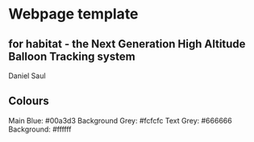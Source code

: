 # Webpage template
## for habitat - the Next Generation High Altitude Balloon Tracking system

Daniel Saul

## Colours
Main Blue: #00a3d3
Background Grey: #fcfcfc
Text Grey: #666666
Background: #ffffff

